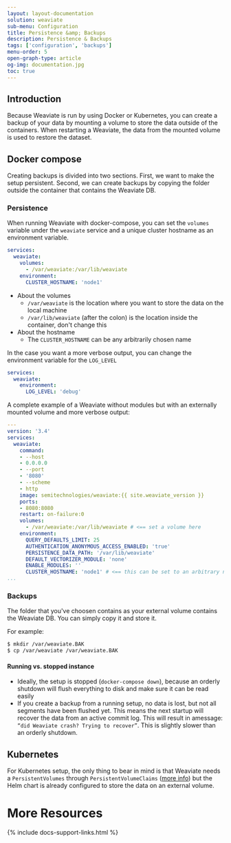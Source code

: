 ```yaml
---
layout: layout-documentation
solution: weaviate
sub-menu: Configuration
title: Persistence &amp; Backups
description: Persistence & Backups
tags: ['configuration', 'backups']
menu-order: 5
open-graph-type: article
og-img: documentation.jpg
toc: true
---
```


## Introduction

Because Weaviate is run by using Docker or Kubernetes, you can create a backup of your data by mounting a volume to store the data outside of the containers. When restarting a Weaviate, the data from the mounted volume is used to restore the dataset.

## Docker compose

Creating backups is divided into two sections. First, we want to make the setup persistent. Second, we can create backups by copying the folder outside the container that contains the Weaviate DB.

### Persistence

When running Weaviate with docker-compose, you can set the `volumes` variable under the `weaviate` service and a unique cluster hostname as an environment variable.

```yaml
services:
  weaviate:
    volumes:
      - /var/weaviate:/var/lib/weaviate
    environment:
      CLUSTER_HOSTNAME: 'node1' 
```

* About the volumes
  * `/var/weaviate` is the location where you want to store the data on the local machine
  * `/var/lib/weaviate` (after the colon) is the location inside the container, don't change this
* About the hostname
  * The `CLUSTER_HOSTNAME` can be any arbitrarily chosen name

In the case you want a more verbose output, you can change the environment variable for the `LOG_LEVEL`

```yaml
services:
  weaviate:
    environment:
      LOG_LEVEL: 'debug'
```

A complete example of a Weaviate without modules but with an externally mounted volume and more verbose output:

```yaml
---
version: '3.4'
services:
  weaviate:
    command:
    - --host
    - 0.0.0.0
    - --port
    - '8080'
    - --scheme
    - http
    image: semitechnologies/weaviate:{{ site.weaviate_version }}
    ports:
    - 8080:8080
    restart: on-failure:0
    volumes:
      - /var/weaviate:/var/lib/weaviate # <== set a volume here
    environment:
      QUERY_DEFAULTS_LIMIT: 25
      AUTHENTICATION_ANONYMOUS_ACCESS_ENABLED: 'true'
      PERSISTENCE_DATA_PATH: '/var/lib/weaviate'
      DEFAULT_VECTORIZER_MODULE: 'none'
      ENABLE_MODULES: ''
      CLUSTER_HOSTNAME: 'node1' # <== this can be set to an arbitrary name
...
```

### Backups

The folder that you've choosen contains as your external volume contains the Weaviate DB. You can simply copy it and store it.

For example:

```sh
$ mkdir /var/weaviate.BAK
$ cp /var/weaviate /var/weaviate.BAK
```

#### Running vs. stopped instance

* Ideally, the setup is stopped (`docker-compose down`), because an orderly shutdown will flush everything to disk and make sure it can be read easily
* If you create a backup from a running setup, no data is lost, but not all segments have been flushed yet. This means the next startup will recover the data from an active commit log. ​This will result in a ​message: `“did Weaviate crash? Trying to recover”​`​.​ This is slightly slower than an ​orderly​ shutdown.​

## Kubernetes

For Kubernetes setup, the only thing to bear in mind is that Weaviate needs a `PersistentVolumes` through `PersistentVolumeClaims` ([more info](../getting-started/installation.html#requirements)) but the Helm chart is already configured to store the data on an external volume.

# More Resources

{% include docs-support-links.html %}